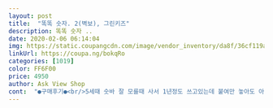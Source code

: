 ```yaml
---
layout: post 
title:  "똑똑 숫자. 2(벽보), 그린키즈" 
description: 똑똑 숫자 ..
date: 2020-02-06 06:14:04 
img: https://static.coupangcdn.com/image/vendor_inventory/da8f/36cf119a696cd20fa6943d759f5cbdb4668b418e30d3d8b0a270679a6984.jpg 
linkUrl: https://coupa.ng/bokqRo 
categories: [1019] 
color: FF6F00 
price: 4950 
author: Ask View Shop 
cont:  "●구매후기●<br/>5세때 숫바 잘 모를때 사서 1년정도 쓰고있는데 붙여만 놓아도 아이가 저절로 관심가지게 되는것 같아요.<br/> 일부러 가르쳐줄 필요도 없고 관심만 유도하고 질문할때마다 답해주니 수개념 많이 늘었답니다.<br/> 추천해요<br/>✔✔동영상은 찍어올리기쉽게 제폰으로 스캔해봤어요.<br/>참고하세욥<br/>➡대상연령 8세.<br/>초1<br/>➡배송은 년초에 하고 6개월은지난후에 늦은후기를 올리네요.<br/><br/>➡숫자를 몰라서 주문한건아니고 숫자밑에 한글이 필요해서 주문했어요.<br/><br/>➡저는 or코드 스캔 어플다운받아서 아이가쓰는 텝으로 틀어주니 아주흥미로워해요.<br/><br/>➡저희아인 초 1이예여.<br/><br/>가격대비 괜찮은거같아요<br/>그냥읽는게아니고 음율이있어서 따라하기도쉽구여.<br/><br/>너무 쨍한 연두가  눈에 거슬려서<br/>놀이식으로 자연스럽게 수를 익히면서도 놀고<br/>로켓되는게 요것뿐이라 우선 구매했어요<br/>모서리부분이둥그래서 다칠염려도없지만 프라스틱이라 쓸리면 찰과상을입을수있으니 조심하시구여.<br/><br/>무언가 옛날 느낌이긴한데<br/>바닥에 펼쳐 놓은뒤에 주사위나 작은 장난감 던지기 해서<br/>받침은 아직 좀서툴러서  도움이될까하구요.<br/><br/>벽에 붙히지 않고 ,<br/>생각보다 종이코팅이 얇은데<br/>숫자를  읽는말을 한글로 쓰는게<br/>알까기하면서 숫자를 자꾸 이야기 하니까 저절로 인지도 되고  놀이처럼 아이랑 놀아주니까 너무 잼있어 하네요<br/>주문하는길에 무배로받으려고   한자.<br/>영어.<br/>.<br/>구구단을 모두주문했답니다.<br/><br/>" 
---
```

